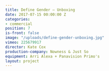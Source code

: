 ```yaml
---
title: Define Gender — Unboxing
date: 2017-07-15 00:00:00 Z
categories:
- commercial
position: 7
is-front: false
image: "/uploads/define-gender-unboxing.jpg"
vimeo: 225679917
director: Kate Cox
production-company: Nowness & Just So
equipment: Arri Alexa + Panavision Primo's
layout: project
---
```


